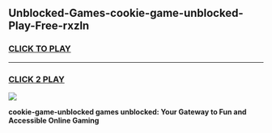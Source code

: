 
## Unblocked-Games-cookie-game-unblocked-Play-Free-rxzln
<h3>
<a href="https://premium76.site?title=cookie-game-unblocked&ref=21A">CLICK TO PLAY</a></h3>
<hr>

<h3>
<a href="https://premium76.site?title=cookie-game-unblocked&ref=21A">CLICK 2 PLAY</a>
  
</h3>

<a href="https://premium76.site?title=cookie-game-unblocked&ref=21A"><img src="https://clearcache.store/games.png"></a>


**cookie-game-unblocked games unblocked: Your Gateway to Fun and Accessible Online Gaming**
